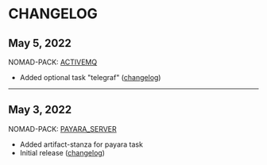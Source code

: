 # CHANGELOG

## May 5, 2022

NOMAD-PACK: [ACTIVEMQ](packs/activemq/README.md)

  * Added optional task "telegraf" ([changelog](packs/activemq/CHANGELOG.md))

---

## May 3, 2022

NOMAD-PACK: [PAYARA_SERVER](packs/payara_server/README.md)

  * Added artifact-stanza for payara task
  * Initial release ([changelog](packs/payara_server/CHANGELOG.md))
